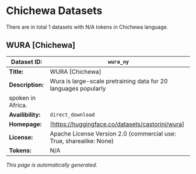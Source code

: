 # Chichewa Datasets

There are in total 1 datasets with N/A tokens in Chichewa language.

## WURA [Chichewa]

| **Dataset ID:**       | `wura_ny`       |
|-----------------------|-----------------------|
| **Title:**            | WURA [Chichewa]            |
| **Description:**      | Wura is large-scale pretraining data for 20 languages popularly
        spoken in Africa.      |
| **Availibility:**     | `direct_download`     |
| **Homepage:**         | [https://huggingface.co/datasets/castorini/wura]         |
| **License:**          | Apache License Version 2.0 (commercial use: True, sharealike: None)          |
| **Tokens:** | N/A |



*This page is automatically generated.*

